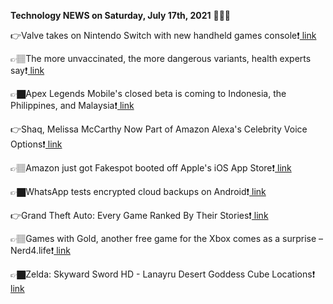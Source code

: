 <b>Technology NEWS on Saturday, July 17th, 2021</b> 📡📡📡 

👉Valve takes on Nintendo Switch with new handheld games console❗️<a href='https://techblock.club/?p=13177'> link</a>

👉🏽The more unvaccinated, the more dangerous variants, health experts say❗️<a href='https://techblock.club/?p=13179'> link</a>

👉🏿Apex Legends Mobile's closed beta is coming to Indonesia, the Philippines, and Malaysia❗️<a href='https://techblock.club/?p=13181'> link</a>

👉Shaq, Melissa McCarthy Now Part of Amazon Alexa's Celebrity Voice Options❗️<a href='https://techblock.club/?p=13183'> link</a>

👉🏽Amazon just got Fakespot booted off Apple's iOS App Store❗️<a href='https://techblock.club/?p=13185'> link</a>

👉🏿WhatsApp tests encrypted cloud backups on Android❗️<a href='https://techblock.club/?p=13187'> link</a>

👉Grand Theft Auto: Every Game Ranked By Their Stories❗️<a href='https://techblock.club/?p=13189'> link</a>

👉🏽Games with Gold, another free game for the Xbox comes as a surprise – Nerd4.life❗️<a href='https://techblock.club/?p=13191'> link</a>

👉🏿Zelda: Skyward Sword HD - Lanayru Desert Goddess Cube Locations❗️<a href='https://techblock.club/?p=13193'> link</a>

